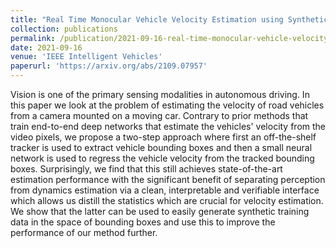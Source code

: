 ```yaml
---
title: "Real Time Monocular Vehicle Velocity Estimation using Synthetic Data"
collection: publications
permalink: /publication/2021-09-16-real-time-monocular-vehicle-velocity-estimation-using-synthetic-data
date: 2021-09-16
venue: 'IEEE Intelligent Vehicles'
paperurl: 'https://arxiv.org/abs/2109.07957'
---
```


Vision is one of the primary sensing modalities in autonomous driving. In this paper we look at the problem of estimating the velocity of road vehicles from a camera mounted on a moving car. Contrary to prior methods that train end-to-end deep networks that estimate the vehicles' velocity from the video pixels, we propose a two-step approach where first an off-the-shelf tracker is used to extract vehicle bounding boxes and then a small neural network is used to regress the vehicle velocity from the tracked bounding boxes. Surprisingly, we find that this still achieves state-of-the-art estimation performance with the significant benefit of separating perception from dynamics estimation via a clean, interpretable and verifiable interface which allows us distill the statistics which are crucial for velocity estimation. We show that the latter can be used to easily generate synthetic training data in the space of bounding boxes and use this to improve the performance of our method further.
